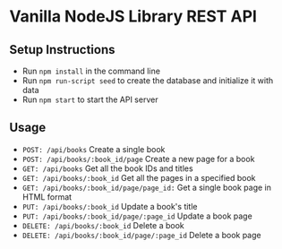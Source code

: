 # Vanilla NodeJS Library REST API

## Setup Instructions

- Run `npm install` in the command line
- Run `npm run-script seed` to create the database and initialize it with data
- Run `npm start` to start the API server

## Usage
- `POST: /api/books` Create a single book
- `POST: /api/books/:book_id/page` Create a new page for a book
- `GET: /api/books` Get all the book IDs and titles
- `GET: /api/books/:book_id` Get all the pages in a specified book
- `GET: /api/books/:book_id/page/page_id:` Get a single book page in HTML format
- `PUT: /api/books/:book_id` Update a book's title
- `PUT: /api/books/:book_id/page/:page_id` Update a book page
- `DELETE: /api/books/:book_id` Delete a book
- `DELETE: /api/books/:book_id/page/:page_id` Delete a book page
  